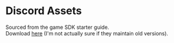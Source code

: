 # Discord Assets
Sourced from the game SDK starter guide.  
Download [here](https://dl-game-sdk.discordapp.net/2.5.6/discord_game_sdk.zip) (I'm not actually sure if they maintain old versions).